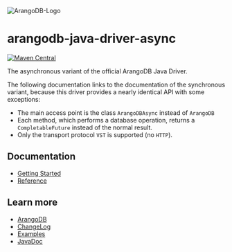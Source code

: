 ![ArangoDB-Logo](https://docs.arangodb.com/assets/arangodb_logo_2016_inverted.png)

# arangodb-java-driver-async

[![Maven Central](https://maven-badges.herokuapp.com/maven-central/com.arangodb/arangodb-java-driver-async/badge.svg)](https://maven-badges.herokuapp.com/maven-central/com.arangodb/arangodb-java-driver-async)

The asynchronous variant of the official ArangoDB Java Driver.

The following documentation links to the documentation of the synchronous variant, because this driver provides a nearly identical API with some exceptions:

- The main access point is the class `ArangoDBAsync` instead of `ArangoDB`
- Each method, which performs a database operation, returns a `CompletableFuture` instead of the normal result.
- Only the transport protocol `VST` is supported (no `HTTP`).

## Documentation

- [Getting Started](https://github.com/arangodb/arangodb-java-driver/blob/master/docs/Drivers/Java/GettingStarted/README.md)
- [Reference](https://github.com/arangodb/arangodb-java-driver/blob/master/docs/Drivers/Java/Reference/README.md)

## Learn more

- [ArangoDB](https://www.arangodb.com/)
- [ChangeLog](ChangeLog.md)
- [Examples](src/test/java/com/arangodb/example)
- [JavaDoc](http://arangodb.github.io/arangodb-java-driver-async/javadoc-5_0)
